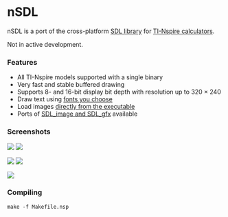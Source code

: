 # nSDL

nSDL is a port of the cross-platform [SDL library](https://www.libsdl.org/) for [TI-Nspire calculators](https://en.wikipedia.org/wiki/TI-Nspire_series).

Not in active development.

### Features

* All TI-Nspire models supported with a single binary
* Very fast and stable buffered drawing
* Supports 8- and 16-bit display bit depth with resolution up to 320 × 240
* Draw text using [fonts you choose](https://github.com/hoffa/nSDL/wiki/Included-fonts-in-images)
* Load images [directly from the executable](https://github.com/hoffa/nSDL/wiki/NTI-specification)
* Ports of [SDL_image and SDL_gfx](https://github.com/hoffa/nSDL/wiki/Additional-libraries) available

### Screenshots

![](http://i.imgur.com/JKGzx.png) ![](http://i.imgur.com/jNLLz.png)

![](http://i.imgur.com/V6KWP.png) ![](http://i.imgur.com/ONKjZ.png)

![](http://i.imgur.com/ltvwD3U.png)

### Compiling

```
make -f Makefile.nsp
```
